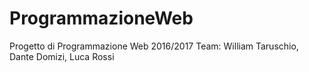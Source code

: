 # ProgrammazioneWeb

Progetto di Programmazione Web 2016/2017 
Team: William Taruschio, Dante Domizi, Luca Rossi
